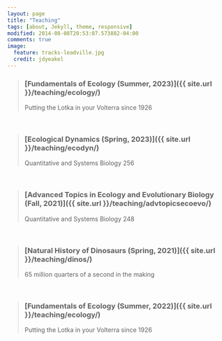 ```yaml
---
layout: page
title: "Teaching" 
tags: [about, Jekyll, theme, responsive]
modified: 2014-08-08T20:53:07.573882-04:00
comments: true
image:
  feature: tracks-leadville.jpg
  credit: jdyeakel
---
```


> ### [Fundamentals of Ecology (Summer, 2023)]({{ site.url }}/teaching/ecology/)  
> Putting the Lotka in your Volterra since 1926      

<br>

> ### [Ecological Dynamics (Spring, 2023)]({{ site.url }}/teaching/ecodyn/)   
> Quantitative and Systems Biology 256  

<br>

> ### [Advanced Topics in Ecology and Evolutionary Biology (Fall, 2021)]({{ site.url }}/teaching/advtopicsecoevo/)  
> Quantitative and Systems Biology 248  

<br>

> ### [Natural History of Dinosaurs (Spring, 2021)]({{ site.url }}/teaching/dinos/)   
> 65 million quarters of a second in the making

<br>

> ### [Fundamentals of Ecology (Summer, 2022)]({{ site.url }}/teaching/ecology/)  
> Putting the Lotka in your Volterra since 1926       



  